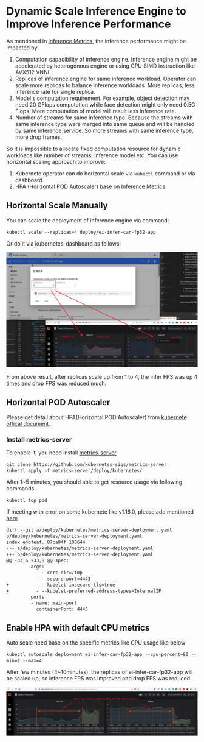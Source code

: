 # Dynamic Scale Inference Engine to Improve Inference Performance

As mentioned in [Inference Metrics](inference_metrics.md), the inference performance might be impacted by

  1. Computation capacibility of inference engine. Inference engine might be accelerated by heterogonous engine or using CPU SIMD instruction like AVX512 VNNI.
  2. Replicas of inference engine for same inference workload. Operator can scale more replicas to balance inference workloads. More replicas, less inference rate for single replica.
  3. Model's computation requirement. For example, object detection may need 20 GFlops computation while face detection might only need 0.5G Flops. More computation of model will result less inference rate.
  4. Number of streams for same inference type. Because the streams with same inference type were merged into same queue and will be handled by same inference service. So more streams with same inference type, more drop frames.

So it is impossible to allocate fixed computation resource for dynamic workloads like number of streams, inference model etc. You can use horizontal scaling approach to improve:

  1. Kubernete operator can do horizontal scale via ```kubectl``` command or via dashboard
  2. HPA (Horizontal POD Autoscaler) base on [Inference Metrics](inference_metrics.md)

## Horizontal Scale Manually

You can scale the deployment of inference engine via command:

```
kubectl scale --replicas=4 deploy/ei-infer-car-fp32-app
```

Or do it via kubernetes-dashboard as follows:

![](images/manual_scale_replicas.png)

From above result, after replicas scale up from 1 to 4, the infer FPS was up 4 times and drop FPS was reduced much.

## Horizontal POD Autoscaler

Please get detail about HPA(Horizontal POD Autoscaler) from [kubernete offical document](https://kubernetes.io/docs/tasks/run-application/horizontal-pod-autoscale/).

### Install metrics-server

To enable it, you need install [metrics-server](https://github.com/kubernetes-sigs/metrics-server)

```
git clone https://github.com/kubernetes-sigs/metrics-server
kubectl apply -f metrics-server/deploy/kubernetes/
```

After 1~5 minutes, you should able to get resource usage via following commands
```
kubectl top pod
```

If meeting with error on some kubernete like v1.16.0, please add mentioned [here](https://github.com/kubernetes-sigs/metrics-server/issues/300#issuecomment-568926110)

```
diff --git a/deploy/kubernetes/metrics-server-deployment.yaml b/deploy/kubernetes/metrics-server-deployment.yaml
index e4bfeaf..87ca94f 100644
--- a/deploy/kubernetes/metrics-server-deployment.yaml
+++ b/deploy/kubernetes/metrics-server-deployment.yaml
@@ -33,6 +33,8 @@ spec:
         args:
           - --cert-dir=/tmp
           - --secure-port=4443
+          - --kubelet-insecure-tls=true
+          - --kubelet-preferred-address-types=InternalIP
         ports:
         - name: main-port
           containerPort: 4443
```

## Enable HPA with default CPU metrics

Auto scale need base on the specific metrics like CPU usage like below

```
kubectl autoscale deployment ei-infer-car-fp32-app --cpu-percent=80 --min=1 --max=4
```

After few minutes (4~10minutes), the replicas of ei-infer-car-fp32-app will be scaled up, so inference FPS was improved and drop FPS was reduced.

![](images/hpa_enable_duration.png)